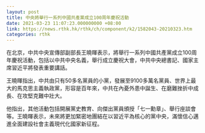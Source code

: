 ```yaml
---
layout: post
title: 中央將舉行一系列中國共產黨成立100周年慶祝活動
date: 2021-03-23 11:07:23.000000000 +08:00
link: https://news.rthk.hk/rthk/ch/component/k2/1582043-20210323.htm
categories: rthk
---
```


在北京，中共中央宣傳部副部長王曉暉表示，將舉行一系列中國共產黨成立100周年慶祝活動，包括以中共中央名義，舉行成立慶祝大會，中共中央總書記、國家主席習近平將發表重要講話。

王曉暉指出，中共由只有50多名黨員的小黨，發展至9100多萬名黨員、世界上最大的馬克思主義執政黨，形容是百年來，中共在內憂外患中誕生、在磨難挫折中成長、在攻堅克難中壯大。

他指出，其他活動包括開展黨史教育、向傑出黨員頒授「七一勳章」、舉行座談會等。王曉暉表示，未來將更加緊密地團結在以習近平為核心的黨中央，滿懷信心邁進全面建設社會主義現代化國家新征程。
